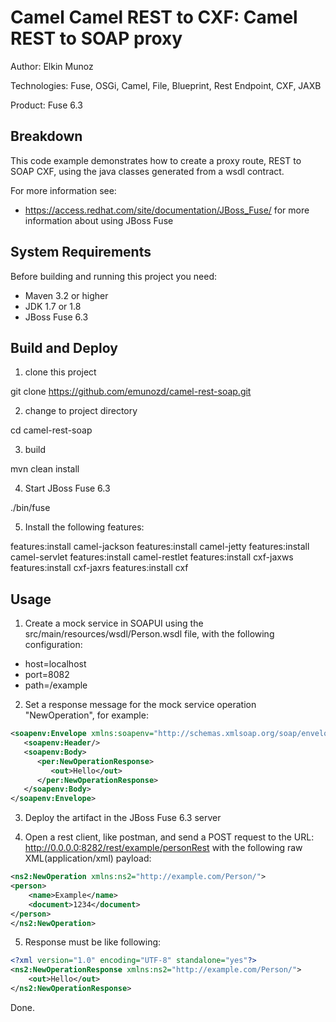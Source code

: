 ﻿Camel Camel REST to CXF: Camel REST to SOAP proxy
=====================================================================

Author: Elkin Munoz

Technologies: Fuse, OSGi, Camel, File, Blueprint, Rest Endpoint, CXF, JAXB

Product: Fuse 6.3

Breakdown
---------
This code example demonstrates how to create a proxy route, REST to SOAP CXF, using the java classes generated from a wsdl contract.

For more information see:

* <https://access.redhat.com/site/documentation/JBoss_Fuse/> for more information about using JBoss Fuse

System Requirements
-------------------
Before building and running this project you need:

* Maven 3.2 or higher
* JDK 1.7 or 1.8
* JBoss Fuse 6.3

Build and Deploy
----------------

1) clone this project

git clone https://github.com/emunozd/camel-rest-soap.git

2) change to project directory

cd camel-rest-soap

3) build

mvn clean install

4) Start JBoss Fuse 6.3

./bin/fuse

5) Install the following features:

features:install camel-jackson
features:install camel-jetty
features:install camel-servlet
features:install camel-restlet
features:install cxf-jaxws
features:install cxf-jaxrs
features:install cxf

Usage
-----

1) Create a mock service in SOAPUI using the src/main/resources/wsdl/Person.wsdl file, with the following configuration:

* host=localhost
* port=8082
* path=/example

2) Set a response message for the mock service operation "NewOperation", for example:
```xml
<soapenv:Envelope xmlns:soapenv="http://schemas.xmlsoap.org/soap/envelope/" xmlns:per="http://example.com/Person/">
   <soapenv:Header/>
   <soapenv:Body>
      <per:NewOperationResponse>
         <out>Hello</out>
      </per:NewOperationResponse>
   </soapenv:Body>
</soapenv:Envelope>
```
3) Deploy the artifact in the JBoss Fuse 6.3 server

4) Open a rest client, like postman, and send a POST request to the URL: http://0.0.0.0:8282/rest/example/personRest with the following raw XML(application/xml) payload:
```xml
<ns2:NewOperation xmlns:ns2="http://example.com/Person/">
<person>
	<name>Example</name>
	<document>1234</document>
</person>
</ns2:NewOperation>
```
5) Response must be like following:
```xml
<?xml version="1.0" encoding="UTF-8" standalone="yes"?>
<ns2:NewOperationResponse xmlns:ns2="http://example.com/Person/">
    <out>Hello</out>
</ns2:NewOperationResponse>
```
Done.
